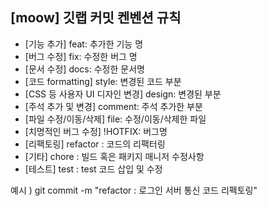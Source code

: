 ## [moow] 깃랩 커밋 켄벤션 규칙

- [기능 추가] feat: 추가한 기능 명 
- [버그 수정] fix: 수정한 버그 명 
- [문서 수정] docs: 수정한 문서명
- [코드 formatting] style: 변경된 코드 부분 
- [CSS 등 사용자 UI 디자인 변경] design: 변경된 부분 
- [주석 추가 및 변경] comment: 주석 추가한 부분
- [파일 수정/이동/삭제] file: 수정/이동/삭제한 파일 
- [치명적인 버그 수정] !HOTFIX: 버그명
- [리팩토링] refactor : 코드의 리팩터링
- [기타] chore : 빌드 혹은 패키지 매니저 수정사항
- [테스트] test : test 코드 삽입 및 수정

예시 )
git commit -m "refactor : 로그인 서버 통신 코드 리펙토링"

